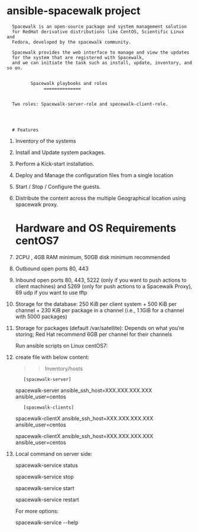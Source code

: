 # ansible-spacewalk project

      Spacewalk is an open-source package and system management solution 
      for RedHat derivative distributions like CentOS, Scientific Linux and 
      Fedora, developed by the spacewalk community.

      Spacewalk provides the web interface to manage and view the updates 
      for the system that are registered with Spacewalk, 
      and we can initiate the task such as install, update, inventory, and so on.


             Spacewalk playbooks and roles
                  ==============
    

      Two roles: Spacewalk-server-role and specewalk-client-role.




      # Features

1. Inventory of the systems
2. Install and Update system packages.
3. Perform a Kick-start installation.
4. Deploy and Manage the configuration files from a single location
5. Start / Stop / Configure the guests.
6. Distribute the content across the multiple Geographical location using spacewalk proxy.



      # Hardware and OS Requirements centOS7




1.  2CPU , 4GB RAM minimum, 50GB disk minimum recommended

2.  Outbound open ports 80, 443

3.  Inbound open ports 80, 443, 5222 (only if you want to push actions to client machines) and 5269 (only for push actions to a Spacewalk Proxy), 69 udp if you want to use tftp

4.  Storage for the database: 250 KiB per client system + 500 KiB per channel + 230 KiB per package in a channel (i.e., 1.1GiB for a channel with 5000 packages)

5.  Storage for packages (default /var/satellite): Depends on what you’re storing; Red Hat recommend 6GB per channel for their channels
 

      Run ansible scripts on Linux centOS7: 

  1. create <hosts> file with below content:

      >> Inventory/hosts

            [spacewalk-server]

      spacewalk-server ansible_ssh_host=XXX.XXX.XXX.XXX ansible_user=centos

            [spacewalk-clients]

      spacewalk-clientX ansible_ssh_host=XXX.XXX.XXX.XXX ansible_user=centos

      spacewalk-clientX ansible_ssh_host=XXX.XXX.XXX.XXX ansible_user=centos

  2. Local command on server side:
      
      spacewalk-service status

      spacewalk-service stop

      spacewalk-service start

      spacewalk-service restart


      For more options:

      spacewalk-service --help
